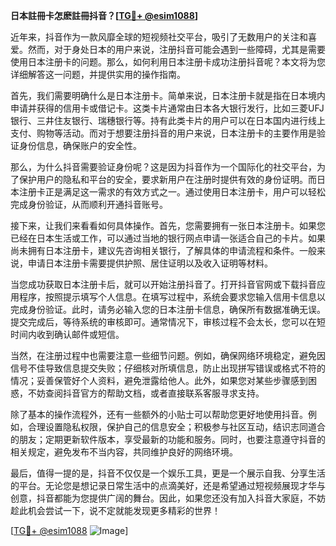 **日本註冊卡怎麽註冊抖音？[[TG💪+ @esim1088](https://t.me/s/esim1088)]**

近年来，抖音作为一款风靡全球的短视频社交平台，吸引了无数用户的关注和喜爱。然而，对于身处日本的用户来说，注册抖音可能会遇到一些障碍，尤其是需要使用日本注册卡的问题。那么，如何利用日本注册卡成功注册抖音呢？本文将为您详细解答这一问题，并提供实用的操作指南。

首先，我们需要明确什么是日本注册卡。简单来说，日本注册卡就是指在日本境内申请并获得的信用卡或借记卡。这类卡片通常由日本各大银行发行，比如三菱UFJ银行、三井住友银行、瑞穗银行等。持有此类卡片的用户可以在日本国内进行线上支付、购物等活动。而对于想要注册抖音的用户来说，日本注册卡的主要作用是验证身份信息，确保账户的安全性。

那么，为什么抖音需要验证身份呢？这是因为抖音作为一个国际化的社交平台，为了保护用户的隐私和平台的安全，要求新用户在注册时提供有效的身份证明。而日本注册卡正是满足这一需求的有效方式之一。通过使用日本注册卡，用户可以轻松完成身份验证，从而顺利开通抖音账号。

接下来，让我们来看看如何具体操作。首先，您需要拥有一张日本注册卡。如果您已经在日本生活或工作，可以通过当地的银行网点申请一张适合自己的卡片。如果尚未拥有日本注册卡，建议先咨询相关银行，了解具体的申请流程和条件。一般来说，申请日本注册卡需要提供护照、居住证明以及收入证明等材料。

当您成功获取日本注册卡后，就可以开始注册抖音了。打开抖音官网或下载抖音应用程序，按照提示填写个人信息。在填写过程中，系统会要求您输入信用卡信息以完成身份验证。此时，请务必输入您的日本注册卡信息，确保所有数据准确无误。提交完成后，等待系统的审核即可。通常情况下，审核过程不会太长，您可以在短时间内收到确认邮件或短信。

当然，在注册过程中也需要注意一些细节问题。例如，确保网络环境稳定，避免因信号不佳导致信息提交失败；仔细核对所填信息，防止出现拼写错误或格式不符的情况；妥善保管好个人资料，避免泄露给他人。此外，如果您对某些步骤感到困惑，不妨查阅抖音官方的帮助文档，或者直接联系客服寻求支持。

除了基本的操作流程外，还有一些额外的小贴士可以帮助您更好地使用抖音。例如，合理设置隐私权限，保护自己的信息安全；积极参与社区互动，结识志同道合的朋友；定期更新软件版本，享受最新的功能和服务。同时，也要注意遵守抖音的相关规定，避免发布不当内容，共同维护良好的网络环境。

最后，值得一提的是，抖音不仅仅是一个娱乐工具，更是一个展示自我、分享生活的平台。无论您是想记录日常生活中的点滴美好，还是希望通过短视频展现才华与创意，抖音都能为您提供广阔的舞台。因此，如果您还没有加入抖音大家庭，不妨趁此机会尝试一下，说不定就能发现更多精彩的世界！

[[TG💪+ @esim1088](https://t.me/s/esim1088) ![Image](https://i.postimg.cc/4NQfJmqS/Snipaste-2025-05-13-00-14-12.png)]